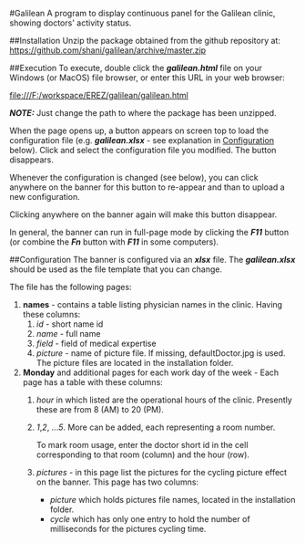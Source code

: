 #Galilean 
A program to display continuous panel for the Galilean 
clinic, showing doctors' activity status.

##Installation
Unzip the package obtained from the github repository at:
<https://github.com/shani/galilean/archive/master.zip>

##Execution
To execute, double click the ***galilean.html*** 
file on your Windows (or MacOS) file browser, 
or enter this URL in your web browser:

<file:///F:/workspace/EREZ/galilean/galilean.html>

***NOTE:*** Just change the path to where the package has been unzipped.

When the page opens up, a button appears on screen top
to load the configuration file 
(e.g. ***galilean.xlsx*** - see explanation in 
[Configuration](#configuration) below).
Click and select the configuration file you modified.
The button disappears.

Whenever the configuration is changed (see below), 
you can click anywhere on the banner for this 
button to re-appear and than to upload a 
new configuration.

Clicking anywhere on the banner again 
will make this button disappear.

In general, the banner can run in full-page 
mode by clicking
the ***F11*** button 
(or combine the ***Fn*** button with ***F11*** 
in some computers).

##<a name="configuration"></a>Configuration
The banner is configured via an ***xlsx*** file. The ***galilean.xlsx*** should
be used as the file template that you can change.

The file has the following pages:
1. **names** - contains a table listing physician names in the clinic. Having these columns:
    1. *id* - short name id
    2. *name* - full name
    3. *field* - field of medical expertise
    4. *picture* - name of picture file. If missing, 
        defaultDoctor.jpg is used. 
        The picture files are located in the 
        installation folder.
2. **Monday** and additional pages for each work 
    day of the week - Each page has a table 
    with these columns:
    1. *hour* in which listed are the operational hours of the clinic. Presently these are
        from 8 (AM) to 20 (PM).
    2. *1*,*2*, ...*5*. More can be added, each representing a room number.
    
        To mark room usage, enter the doctor short 
        id in the cell corresponding to
        that room (column) and the hour (row).

    3. *pictures* - in this page list the pictures for the cycling picture effect on the banner. This page has two columns: 
       * *picture* which holds pictures file names, 
         located in the installation folder. 
       * *cycle* which has
         only one entry to hold the number of 
         milliseconds for the pictures cycling time.
        